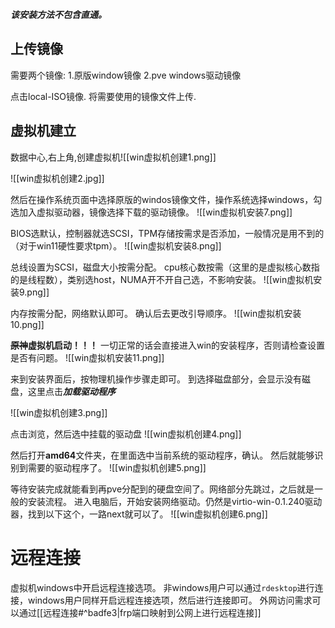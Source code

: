 ***该安装方法不包含直通。***
## 上传镜像
需要两个镜像:
1.原版window镜像
2.pve windows驱动镜像

点击local-ISO镜像. 将需要使用的镜像文件上传.

## 虚拟机建立

数据中心,右上角,创建虚拟机![[win虚拟机创建1.png]]

![[win虚拟机创建2.jpg]]

然后在操作系统页面中选择原版的windos镜像文件，操作系统选择windows，勾选加入虚拟驱动器，镜像选择下载的驱动镜像。
![[win虚拟机安装7.png]]

BIOS选默认，控制器就选SCSI，TPM存储按需求是否添加，一般情况是用不到的（对于win11硬性要求tpm）。
![[win虚拟机安装8.png]]

总线设置为SCSI，磁盘大小按需分配。
cpu核心数按需（这里的是虚拟核心数指的是线程数），类别选host，NUMA开不开自己选，不影响安装。
![[win虚拟机安装9.png]]

内存按需分配，网络默认即可。
确认后去更改引导顺序。
![[win虚拟机安装10.png]]


**~~原神~~虚拟机启动！！！**
一切正常的话会直接进入win的安装程序，否则请检查设置是否有问题。
![[win虚拟机安装11.png]]

来到安装界面后，按物理机操作步骤走即可。
到选择磁盘部分，会显示没有磁盘，这里点击***加载驱动程序***

![[win虚拟机创建3.png]]

点击浏览，然后选中挂载的驱动盘
![[win虚拟机创建4.png]]

然后打开**amd64**文件夹，在里面选中当前系统的驱动程序，确认。
然后就能够识别到需要的驱动程序了。
![[win虚拟机创建5.png]]

等待安装完成就能看到再pve分配到的硬盘空间了。网络部分先跳过，之后就是一般的安装流程。
进入电脑后，开始安装网络驱动。仍然是virtio-win-0.1.240驱动器，找到以下这个，一路next就可以了。
![[win虚拟机创建6.png]]


# 远程连接
虚拟机windows中开启远程连接选项。
非windows用户可以通过`rdesktop`进行连接，windows用户同样开启远程连接选项，然后进行连接即可。
外网访问需求可以通过[[远程连接#^badfe3|frp端口映射到公网上进行远程连接]]